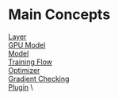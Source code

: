 # Main Concepts

[Layer](LAYER.md) \
[GPU Model](GPU.md) \
[Model](MODEL.md) \
[Training Flow](TRAINING.md) \
[Optimizer](OPTIMIZER.md) \
[Gradient Checking](GRADIENT_CHECKING.md) \
[Plugin](PLUGIN.md) \
